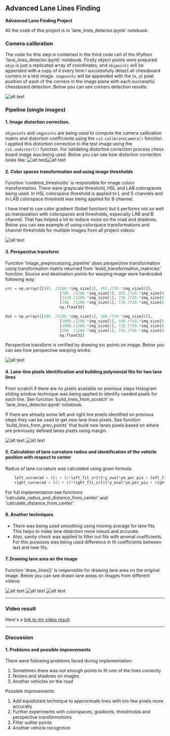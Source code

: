 ## Advanced Lane Lines Finding

**Advanced Lane Finding Project**

All the code of this project is in 'lane_lines_detector.ipynb' notebook.

[//]: # (Image References)

[image1]: ./images/chess_corners.png "Multiple calib"
[image20]: ./images/chess_calib.png "Road Transformed"
[image2]: ./images/calibration_example.png "Road Transformed"
[image3]: ./images/multiple_threshold_examples.png "Binary Example"
[image4]: ./images/before_after_warp.png "Warp Example"
[image5]: ./images/lines_finding_step1.png "Preprocess"
[image6]: ./images/lines_finding_ex2.png "Fitted lines"
[image7]: ./images/lines_finding_ex2.png "Fitted lines"
[image8]: ./images/challenge01_processed.jpg "Processed1"
[image9]: ./images/test1_processed.jpg "Processed2"
[image10]: ./images/test6_processed.jpg "Processed3"
[video1]: ./project_video_output_final.mp4 "Video"

### Camera calibration

The code for this step is contained in the third code cell of the IPython 'lane_lines_detector.ipynb'  notebook.
Firstly object points were prepared. `objp` is just a replicated array of coordinates, and `objpoints` will be appended with a copy of it every time I successfully detect all chessboard corners in a test image. `imgpoints` will be appended with the (x, y) pixel position of each of the corners in the image plane with each successful chessboard detection. Below you can see corners detection results:  

![alt text][image1]

### Pipeline (single images)

#### 1. Image distortion correction.

`objpoints` and `imgpoints` are being used to compute the camera calibration matrix and distortion coefficients using the `cv2.calibrateCamera()` function. I applied this distortion correction to the test image using the `cv2.undistort()` function. For validating distortion correction process chess board image was being used. Below you can see how distortion correction looks like:
![alt text][image20]![alt text][image2]

#### 2. Color spaces transformation and using image thresholds

Function 'combine_thresholds' is responsible for image colors transformation. There were grayscale threshold, HSL and LAB colorspaces being used. In HSL colorspace threshold is applied to L and S channels and in LAB colorspace threshold was being applied for B channel.

I have tried to use color gradient (Sobel function) but it performs not so well as manipulation with colorspaces and thresholds, especially LAB and B channel. That has helped a lot to reduce noise on the road and shadows.
Below you can see example of using colorspace transformations and channel thresholds for multiple images from all project videos:

![alt text][image3]

#### 3. Perspective transform 

Function 'image_preprocessing_pipeline' does perspective transformation using transformation matrix returned from 'build_transformation_matricies' function. Source and destination points for warping image were hardcoded following way:

```python
src = np.array([[585. /1280.*img_size[1], 455./720.*img_size[0]],
                        [705. /1280.*img_size[1], 455./720.*img_size[0]],
                        [1130./1280.*img_size[1], 720./720.*img_size[0]],
                        [190. /1280.*img_size[1], 720./720.*img_size[0]]],
                        np.float32)

dst = np.array([[300. /1280.*img_size[1], 100./720.*img_size[0]],
                        [1000./1280.*img_size[1], 100./720.*img_size[0]],
                        [1000./1280.*img_size[1], 720./720.*img_size[0]],
                        [300. /1280.*img_size[1], 720./720.*img_size[0]]],
                        np.float32)
```
Perspective transform is verified by drawing src points on image. Below you can see how perspective warping works:

![alt text][image4]

#### 4. Lane-line pixels identification and building polynomial fits for two lane lines

From scratch if there are no pixels available on previous steps histogram sliding window technique was being applied to identify needed pixels for each line. See function 'build_lines_from_scratch' in 'lane_lines_detector.ipynb' notebook. 

If there are already some left and right line pixels identified on previous steps they can be used to get new lane lines pixels. See function 'build_lines_from_prev_points' that build new lanes pixels based on where are previously defined lanes pixels using margin.

![alt text][image5]
![alt text][image6]

#### 5. Calculation of lane curvature radius and identification of the vehicle position with respect to center
Radius of lane curvature was calculated using given formula. 
```python
    left_curverad = ((1 + (2*left_fit_cr[0]*y_eval*ym_per_pix + left_fit_cr[1])**2)**1.5) / np.absolute(2*left_fit_cr[0])
    right_curverad = ((1 + (2*right_fit_cr[0]*y_eval*ym_per_pix + right_fit_cr[1])**2)**1.5) / np.absolute(2*right_fit_cr[0])
```
For full implementation see functions 'calculate_radius_and_distance_from_center' and 'calculate_distance_from_center'.

#### 6. Another techniques
- There was being used smoothing using moving average for lane fits. This helps to make lane detection more robust and accurate.
- Also, sanity check was applied to filter out fits with anomal coefficients. For this purposes was being used difference in fit coefficients between last and new fits.

#### 7. Drawing lane area on the image 
Function 'draw_lines()' is responsible for drawing lane area on the original image. Below you can see drawn lane areas on images from different videos:

![alt text][image8]
![alt text][image9]
![alt text][image10]

---

### Video result


Here's a [link to my video result](./project_video_output_final.mp4)

---

### Discussion

#### 1. Problems and possible improvements

There were following problems faced during implementation:
1. Sometimes there was not enough points to fit one of the lines correctly
2. Noises and shadows on images
3. Another vehicles on the road 

Possible improvements:
1. Add equidistant technique to approximate lines with too few pixels more accuratly
2. Further experiments with colorspaces, gradients, threshholds and perspective transformations
3. Filter outlier points
4. Another vehicle recognition
